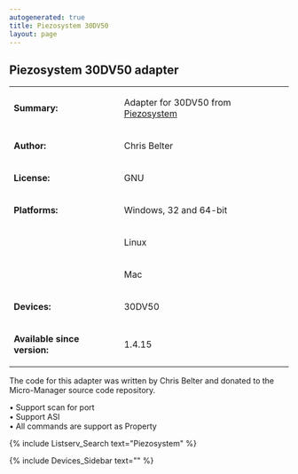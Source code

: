 ```yaml
---
autogenerated: true
title: Piezosystem 30DV50
layout: page
---
```


## Piezosystem 30DV50 adapter

<table>
<tr>
<td markdown="1">

**Summary:**

</td>
<td markdown="1">

Adapter for 30DV50 from [Piezosystem](http://www.piezosystem.com/)

</td>
</tr>
<tr>
<td markdown="1">

**Author:**

</td>
<td markdown="1">

Chris Belter

</td>
</tr>
<tr>
<td markdown="1">

**License:**

</td>
<td markdown="1">

GNU

</td>
</tr>
<tr>
<td markdown="1">

**Platforms:**

</td>
<td markdown="1">

Windows, 32 and 64-bit

</td>
</tr>
<tr>
<td markdown="1">
</td>
<td markdown="1">

Linux

</td>
</tr>
<tr>
<td markdown="1">
</td>
<td markdown="1">

Mac

</td>
</tr>
<tr>
<td markdown="1">

**Devices:**

</td>
<td markdown="1">

30DV50

</td>
</tr>
<tr>
<td markdown="1">

**Available since version:**

</td>
<td markdown="1">

1.4.15

</td>
</table>

The code for this adapter was written by Chris Belter and donated to the
Micro-Manager source code repository.

• Support scan for port  
• Support ASI  
• All commands are support as Property  

{% include Listserv_Search text="Piezosystem" %}

{% include Devices_Sidebar text="" %}
